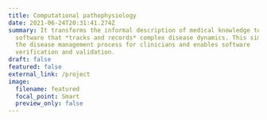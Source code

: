 ```yaml
---
title: Computational pathophysiology
date: 2021-06-24T20:31:41.274Z
summary: It transforms the informal description of medical knowledge to precise
  software that *tracks and records* complex disease dynamics. This simplifies
  the disease management process for clinicians and enables software
  verification and validation.
draft: false
featured: false
external_link: /project
image:
  filename: featured
  focal_point: Smart
  preview_only: false
---
```

